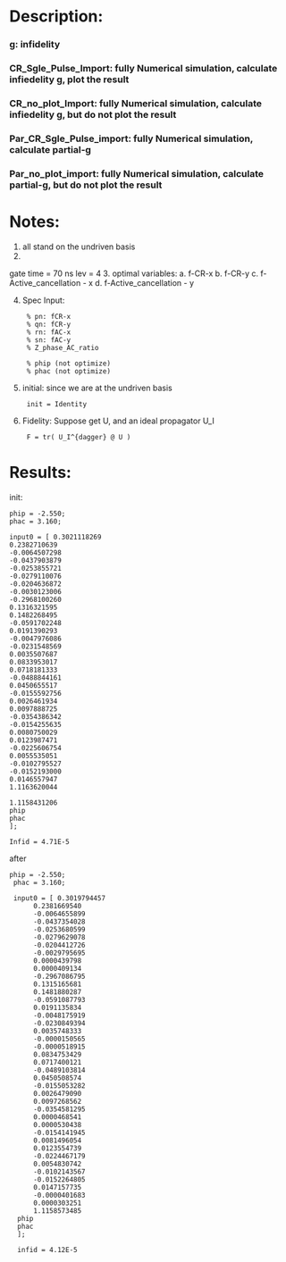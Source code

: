 # Description:

### g: infidelity

### CR_Sgle_Pulse_Import: fully Numerical simulation, calculate infiedelity g, plot the result

### CR_no_plot_Import: fully Numerical simulation, calculate infiedelity g, but do not plot the result


### Par_CR_Sgle_Pulse_import:  fully Numerical simulation, calculate  partial-g

### Par_no_plot_import:  fully Numerical simulation, calculate  partial-g, but do not plot the result


# Notes:
1. all stand on the undriven basis
2.
gate time = 70 ns
lev = 4
3. optimal variables: 
a. f-CR-x
b. f-CR-y
c. f-Active_cancellation - x
d. f-Active_cancellation - y

4. Spec
Input:

        % pn: fCR-x
        % qn: fCR-y
        % rn: fAC-x
        % sn: fAC-y
        % Z_phase_AC_ratio

        % phip (not optimize)
        % phac (not optimize)

5. initial:
    since we are at the undriven basis
    
        init = Identity
    
6. Fidelity:
    Suppose get U, and an ideal propagator U_I
    
        F = tr( U_I^{dagger} @ U )

# Results:

init:

    phip = -2.550;
    phac = 3.160;

    input0 = [ 0.3021118269
    0.2382710639
    -0.0064507298
    -0.0437903879
    -0.0253855721
    -0.0279110076
    -0.0204636872
    -0.0030123006
    -0.2968100260
    0.1316321595
    0.1482268495
    -0.0591702248
    0.0191390293
    -0.0047976086
    -0.0231548569
    0.0035507687
    0.0833953017
    0.0718181333
    -0.0488844161
    0.0450655517
    -0.0155592756
    0.0026461934
    0.0097888725
    -0.0354386342
    -0.0154255635
    0.0080750029
    0.0123987471
    -0.0225606754
    0.0055535051
    -0.0102795527
    -0.0152193000
    0.0146557947
    1.1163620044

    1.1158431206
    phip
    phac
    ];

    Infid = 4.71E-5

after

    phip = -2.550;
     phac = 3.160;

     input0 = [ 0.3019794457
          0.2381669540
          -0.0064655899
          -0.0437354028
          -0.0253680599
          -0.0279629078
          -0.0204412726
          -0.0029795695
          0.0000439798
          0.0000409134
          -0.2967086795
          0.1315165681
          0.1481880287
          -0.0591087793
          0.0191135834
          -0.0048175919
          -0.0230849394
          0.0035748333
          -0.0000150565
          -0.0000518915
          0.0834753429
          0.0717400121
          -0.0489103814
          0.0450508574
          -0.0155053282
          0.0026479090
          0.0097268562
          -0.0354581295
          0.0000468541
          0.0000530438
          -0.0154141945
          0.0081496054
          0.0123554739
          -0.0224467179
          0.0054830742
          -0.0102143567
          -0.0152264805
          0.0147157735
          -0.0000401683
          0.0000303251
          1.1158573485
      phip
      phac
      ];
      
      infid = 4.12E-5
